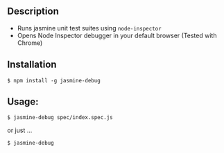 ## Description

- Runs jasmine unit test suites using `node-inspector`
- Opens Node Inspector debugger in your default browser  (Tested with Chrome)

## Installation

    $ npm install -g jasmine-debug

## Usage:

    $ jasmine-debug spec/index.spec.js

or just ...
    
    $ jasmine-debug

